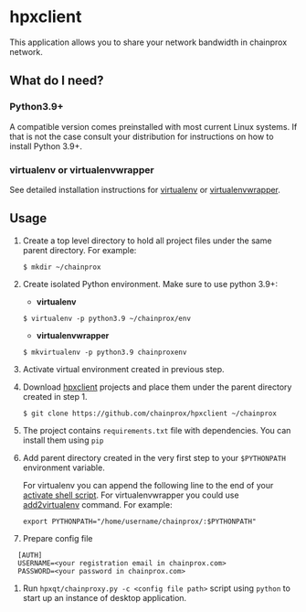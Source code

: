# hpxclient

This application allows you to share your network bandwidth in chainprox network.


## What do I need?

### Python3.9+
A compatible version comes preinstalled with most current Linux systems.
If that is not the case consult your distribution for instructions
on how to install Python 3.9+.

### virtualenv or virtualenvwrapper
See detailed installation instructions for [virtualenv](https://virtualenv.pypa.io/en/latest/installation/) or
[virtualenvwrapper](https://virtualenvwrapper.readthedocs.io/en/latest/install.html).


## Usage

1. Create a top level directory to hold all project files under the same parent directory. For example:
    ```
    $ mkdir ~/chainprox
    ```

1. Create isolated Python environment. Make sure to use python 3.9+:

    * **virtualenv**

    `$ virtualenv -p python3.9 ~/chainprox/env`

    * **virtualenvwrapper**

    `$ mkvirtualenv -p python3.9 chainproxenv`

1. Activate virtual environment created in previous step.

1. Download [hpxclient](https://github.com/chainprox/hpxclient)
projects and place them under the parent directory created in step 1.

   ```
   $ git clone https://github.com/chainprox/hpxclient ~/chainprox
   ```
1. The project contains `requirements.txt` file with dependencies. You can install them using `pip`

1. Add parent directory created in the very first step to your `$PYTHONPATH` environment variable.

   For virtualenv you can append the following line to the end of your
   [activate shell script](https://virtualenv.pypa.io/en/latest/userguide/#activate-script). For virtualenvwrapper
   you could use [add2virtualenv](https://virtualenvwrapper.readthedocs.io/en/latest/command_ref.html#add2virtualenv) command.
   For example:

   ```
   export PYTHONPATH="/home/username/chainprox/:$PYTHONPATH"
   ```

1. Prepare config file

 ```
   [AUTH]
   USERNAME=<your registration email in chainprox.com>
   PASSWORD=<your password in chainprox.com>
 ```

1. Run `hpxqt/chainproxy.py -c <config file path>` script using `python` to start up an instance of desktop application.
